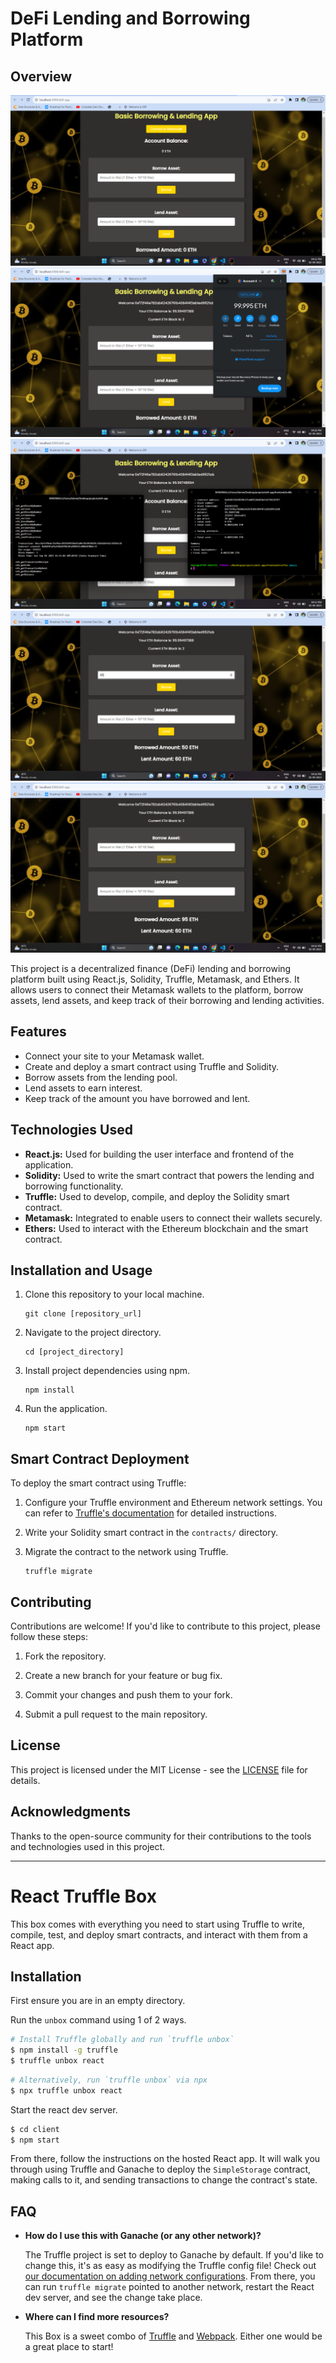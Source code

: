 # DeFi Lending and Borrowing Platform

## Overview

![Sample Image](https://github.com/Akshay1125/defi-app/blob/main/Screenshot%20(177).png)
![Sample Image](https://github.com/Akshay1125/defi-app/blob/main/Screenshot%20(179).png)
![Sample Image](https://github.com/Akshay1125/defi-app/blob/main/Screenshot%20(178).png)
![Sample Image](https://github.com/Akshay1125/defi-app/blob/main/Screenshot%20(180).png)
![Sample Image](https://github.com/Akshay1125/defi-app/blob/main/Screenshot%20(181).png)





This project is a decentralized finance (DeFi) lending and borrowing platform built using React.js, Solidity, Truffle, Metamask, and Ethers. It allows users to connect their Metamask wallets to the platform, borrow assets, lend assets, and keep track of their borrowing and lending activities.

## Features

- Connect your site to your Metamask wallet.
- Create and deploy a smart contract using Truffle and Solidity.
- Borrow assets from the lending pool.
- Lend assets to earn interest.
- Keep track of the amount you have borrowed and lent.

## Technologies Used

- **React.js:** Used for building the user interface and frontend of the application.
- **Solidity:** Used to write the smart contract that powers the lending and borrowing functionality.
- **Truffle:** Used to develop, compile, and deploy the Solidity smart contract.
- **Metamask:** Integrated to enable users to connect their wallets securely.
- **Ethers:** Used to interact with the Ethereum blockchain and the smart contract.

## Installation and Usage

1. Clone this repository to your local machine.
   ```
   git clone [repository_url]
   ```

2. Navigate to the project directory.
   ```
   cd [project_directory]
   ```

3. Install project dependencies using npm.
   ```
   npm install
   ```

4. Run the application.
   ```
   npm start
   ```

## Smart Contract Deployment

To deploy the smart contract using Truffle:

1. Configure your Truffle environment and Ethereum network settings. You can refer to [Truffle's documentation](https://trufflesuite.com/truffle/) for detailed instructions.

2. Write your Solidity smart contract in the `contracts/` directory.

3. Migrate the contract to the network using Truffle.
   ```
   truffle migrate
   ```

## Contributing

Contributions are welcome! If you'd like to contribute to this project, please follow these steps:

1. Fork the repository.

2. Create a new branch for your feature or bug fix.

3. Commit your changes and push them to your fork.

4. Submit a pull request to the main repository.

## License

This project is licensed under the MIT License - see the [LICENSE](LICENSE) file for details.

## Acknowledgments

Thanks to the open-source community for their contributions to the tools and technologies used in this project.

-------------------------------------------------------------------------------------------------------------------------------------------------------------------------
# React Truffle Box

This box comes with everything you need to start using Truffle to write, compile, test, and deploy smart contracts, and interact with them from a React app.

## Installation

First ensure you are in an empty directory.

Run the `unbox` command using 1 of 2 ways.

```sh
# Install Truffle globally and run `truffle unbox`
$ npm install -g truffle
$ truffle unbox react
```

```sh
# Alternatively, run `truffle unbox` via npx
$ npx truffle unbox react
```

Start the react dev server.

```sh
$ cd client
$ npm start
```

From there, follow the instructions on the hosted React app. It will walk you through using Truffle and Ganache to deploy the `SimpleStorage` contract, making calls to it, and sending transactions to change the contract's state.

## FAQ

- __How do I use this with Ganache (or any other network)?__

  The Truffle project is set to deploy to Ganache by default. If you'd like to change this, it's as easy as modifying the Truffle config file! Check out [our documentation on adding network configurations](https://trufflesuite.com/docs/truffle/reference/configuration/#networks). From there, you can run `truffle migrate` pointed to another network, restart the React dev server, and see the change take place.

- __Where can I find more resources?__

  This Box is a sweet combo of [Truffle](https://trufflesuite.com) and [Webpack](https://webpack.js.org). Either one would be a great place to start!
